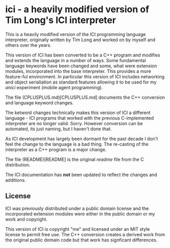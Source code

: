 # ici - a heavily modified version of Tim Long's ICI interpreter

This is a heavily modified version of the ICI programming language
interpreter, originally written by Tim Long and worked on by myself
and others over the years.

This version of ICI has been converted to be a C++ program and
modifies and extends the language in a number of ways. Some
fundamental language keywords have been changed and some, what were
extension modules, incorporated into the base interpreter. This
provides a more feature-ful environment.  In particular this version
of ICI includes networking and object serialiation as standard
features allowing it to be used for my _anici_ experiment (mobile
agent programming).

The file (CPLUSPLUS.md)[CPLUSPLUS.md] documents the C++ conversion and
language keyword changes.

The ketword changes technically makes this version of ICI a different
language - ICI programs that worked with the previous C-implemented
interpreter are no longer valid. Sorry. However conversion can be
automated, its just naming, but I haven't done that.

As ICI development has largely been dormant for the past decade I
don't feel the change to the language is a bad thing. The re-casting
of the interpreter as a C++ program is a major change.

The file (README)[README] is the original _readme_ file from
the C distribution.

The ICI documentation has **not** been updated to reflect the
changes and additions.

## License

ICI was previously distributed under a public domain license and the
incorporated extension modules were either in the public domain or my
work and copyright.

This version of ICI is copyright "me" and licensed under an MIT style
license to permit free use. The C++ conversion creates a derived work
from the original public domain code but that work has signficant
differences.
